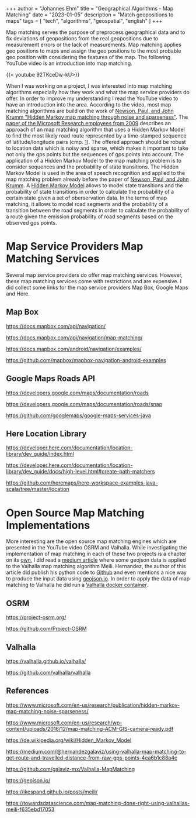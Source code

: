 +++
author = "Johannes Ehm"
title = "Geographical Algorithms - Map Matching"
date = "2023-01-05"
description = "Match geopositions to maps"
tags = [
	"tech",
	"algorithms",
	"geospatial",
	"english"
]
+++

Map matching serves the purpose of preprocess geographical data and to fix deviations of geopositions from the real geopositions due to measurement errors or the lack of measurements. Map matching applies geo positions to maps and assign the geo positions to the most probable geo position with considering the features of the map. The following YouTube video is an introduction into map matching.

{{< youtube 92TKceDw-kU>}}

When I was working on a project, I was interested into map matching algorithms especially how they work and what the map service providers do offer. In order to improve my understanding I read the YouTube video to have an introduction into the area. According to the video, most map matching algorithms are build on the work of [Newson, Paul, and John Krumm "Hidden Markov map matching through noise and sparseness"](1). The [paper of the Microsoft Research employees from 2009](2) describes an approach of an map matching algorithm that uses a Hidden Markov Model to find the most likely road route represented by a time-stamped sequence of latitude/longitude pairs (cmp. [1]). The offered approach should be robust to location data which is noisy and sparse, which makes it important to take not only the gps points but the sequences of gps points into account. The application of a Hidden Markov Model to the map matching problem is to consider sequences and the probability of state transitions. The Hidden Markov Model is used in the area of speech recognition and applied to the map matching problem already before the paper of [Newson, Paul, and John Krumm](1). A [Hidden Markov Model](3) allows to model state transitions and the probability of state transitions in order to calculate the probability of a certain state given a set of oberservation data. In the terms of map matching, it allows to model road segments and the probability of a transition between the road segments in order to calculate the probability of a route given the emission probability of road segments based on the observed gps points.

# Map Service Providers Map Matching Services

Several map service providers do offer map matching services. However, these map matching services come with restrictions and are expensive. I did collect some links for the map service providers Map Box, Google Maps and Here.

## Map Box

https://docs.mapbox.com/api/navigation/

https://docs.mapbox.com/api/navigation/map-matching/

https://docs.mapbox.com/android/navigation/examples/

https://github.com/mapbox/mapbox-navigation-android-examples

## Google Maps Roads API

https://developers.google.com/maps/documentation/roads

https://developers.google.com/maps/documentation/roads/snap

https://github.com/googlemaps/google-maps-services-java

## Here Location Library

https://developer.here.com/documentation/location-library/dev_guide/index.html

https://developer.here.com/documentation/location-library/dev_guide/docs/high-level.html#create-path-matchers

https://github.com/heremaps/here-workspace-examples-java-scala/tree/master/location

# Open Source Map Matching Implementations

More interesting are the open source map matching engines which are presented in the YouTube video OSRM and Valhalla. While investigating the implementation of map matching in each of these two projects is a chapter on its [own](8), I did read a [medium article](4) where some geojson data is applied to the Valhalla map matching algorithm Meili. Hernandez, the author of this article did publish his python code to [Github](5) and even mentions a nice way to produce the input data using [geojson.io](6). In order to apply the data of map matching to Valhalla he did run a [Valhalla docker container](7).

## OSRM

https://project-osrm.org/

https://github.com/Project-OSRM

## Valhalla

https://valhalla.github.io/valhalla/

https://github.com/valhalla/valhalla

## References

https://www.microsoft.com/en-us/research/publication/hidden-markov-map-matching-noise-sparseness/

https://www.microsoft.com/en-us/research/wp-content/uploads/2016/12/map-matching-ACM-GIS-camera-ready.pdf

https://de.wikipedia.org/wiki/Hidden_Markov_Model

https://medium.com/@hernandezgalaviz/using-valhalla-map-matching-to-get-route-and-travelled-distance-from-raw-gps-points-4ea6b1c88a4c

https://github.com/galaviz-mx/Valhalla-MapMatching

https://geojson.io/

https://ikespand.github.io/posts/meili/

https://towardsdatascience.com/map-matching-done-right-using-valhallas-meili-f635ebd17053

[1]: https://www.microsoft.com/en-us/research/publication/hidden-markov-map-matching-noise-sparseness/

[2]: https://www.microsoft.com/en-us/research/wp-content/uploads/2016/12/map-matching-ACM-GIS-camera-ready.pdf

[3]: https://de.wikipedia.org/wiki/Hidden_Markov_Model

[4]: https://medium.com/@hernandezgalaviz/using-valhalla-map-matching-to-get-route-and-travelled-distance-from-raw-gps-points-4ea6b1c88a4c

[5]: https://github.com/galaviz-mx/Valhalla-MapMatching

[6]: https://geojson.io/

[7]: https://ikespand.github.io/posts/meili/

[8]: https://towardsdatascience.com/map-matching-done-right-using-valhallas-meili-f635ebd17053